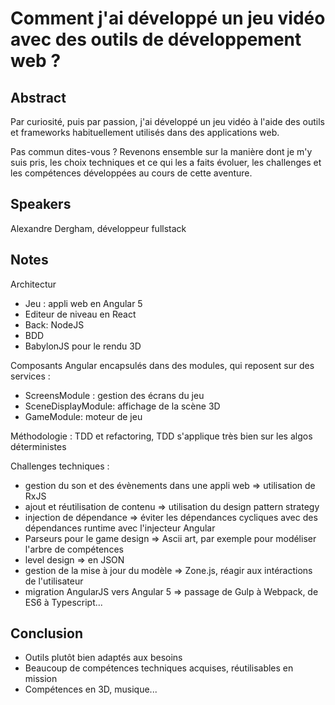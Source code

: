 # Comment j'ai développé un jeu vidéo avec des outils de développement web ?

## Abstract
Par curiosité, puis par passion, j'ai développé un jeu vidéo à l'aide des outils et frameworks habituellement utilisés dans des applications web.

Pas commun dites-vous ? Revenons ensemble sur la manière dont je m'y suis pris, les choix techniques et ce qui les a faits évoluer, les challenges et les compétences développées au cours de cette aventure.

## Speakers
Alexandre Dergham, développeur fullstack

## Notes
Architectur
- Jeu : appli web en Angular 5
- Editeur de niveau en React
- Back: NodeJS
- BDD
- BabylonJS pour le rendu 3D

Composants Angular encapsulés dans des modules, qui reposent sur des services :
- ScreensModule : gestion des écrans du jeu
- SceneDisplayModule: affichage de la scène 3D
- GameModule: moteur de jeu

Méthodologie : TDD et refactoring, TDD s'applique très bien sur les algos déterministes

Challenges techniques :
- gestion du son et des évènements dans une appli web => utilisation de RxJS
- ajout et réutilisation de contenu => utilisation du design pattern strategy
- injection de dépendance => éviter les dépendances cycliques avec des dépendances runtime avec l'injecteur Angular
- Parseurs pour le game design => Ascii art, par exemple pour modéliser l'arbre de compétences
- level design => en JSON
- gestion de la mise à jour du modèle => Zone.js, réagir aux intéractions de l'utilisateur
- migration AngularJS vers Angular 5 => passage de Gulp à Webpack, de ES6 à Typescript...

## Conclusion
- Outils plutôt bien adaptés aux besoins
- Beaucoup de compétences techniques acquises, réutilisables en mission
- Compétences en 3D, musique...